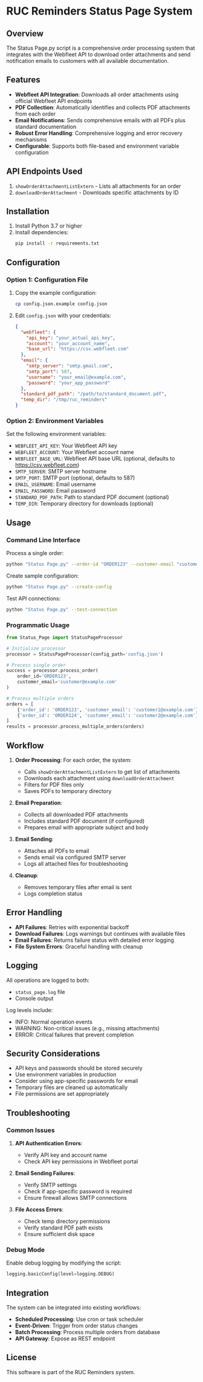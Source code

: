 # RUC Reminders Status Page System

## Overview

The Status Page.py script is a comprehensive order processing system that integrates with the Webfleet API to download order attachments and send notification emails to customers with all available documentation.

## Features

- **Webfleet API Integration**: Downloads all order attachments using official Webfleet API endpoints
- **PDF Collection**: Automatically identifies and collects PDF attachments from each order
- **Email Notifications**: Sends comprehensive emails with all PDFs plus standard documentation
- **Robust Error Handling**: Comprehensive logging and error recovery mechanisms
- **Configurable**: Supports both file-based and environment variable configuration

## API Endpoints Used

1. `showOrderAttachmentListExtern` - Lists all attachments for an order
2. `downloadOrderAttachment` - Downloads specific attachments by ID

## Installation

1. Install Python 3.7 or higher
2. Install dependencies:
   ```bash
   pip install -r requirements.txt
   ```

## Configuration

### Option 1: Configuration File

1. Copy the example configuration:
   ```bash
   cp config.json.example config.json
   ```

2. Edit `config.json` with your credentials:
   ```json
   {
     "webfleet": {
       "api_key": "your_actual_api_key",
       "account": "your_account_name",
       "base_url": "https://csv.webfleet.com"
     },
     "email": {
       "smtp_server": "smtp.gmail.com",
       "smtp_port": 587,
       "username": "your_email@example.com", 
       "password": "your_app_password"
     },
     "standard_pdf_path": "/path/to/standard_document.pdf",
     "temp_dir": "/tmp/ruc_reminders"
   }
   ```

### Option 2: Environment Variables

Set the following environment variables:
- `WEBFLEET_API_KEY`: Your Webfleet API key
- `WEBFLEET_ACCOUNT`: Your Webfleet account name
- `WEBFLEET_BASE_URL`: Webfleet API base URL (optional, defaults to https://csv.webfleet.com)
- `SMTP_SERVER`: SMTP server hostname
- `SMTP_PORT`: SMTP port (optional, defaults to 587)
- `EMAIL_USERNAME`: Email username
- `EMAIL_PASSWORD`: Email password
- `STANDARD_PDF_PATH`: Path to standard PDF document (optional)
- `TEMP_DIR`: Temporary directory for downloads (optional)

## Usage

### Command Line Interface

Process a single order:
```bash
python "Status Page.py" --order-id "ORDER123" --customer-email "customer@example.com"
```

Create sample configuration:
```bash
python "Status Page.py" --create-config
```

Test API connections:
```bash
python "Status Page.py" --test-connection
```

### Programmatic Usage

```python
from Status_Page import StatusPageProcessor

# Initialize processor
processor = StatusPageProcessor(config_path='config.json')

# Process single order
success = processor.process_order(
    order_id='ORDER123',
    customer_email='customer@example.com'
)

# Process multiple orders
orders = [
    {'order_id': 'ORDER123', 'customer_email': 'customer1@example.com'},
    {'order_id': 'ORDER124', 'customer_email': 'customer2@example.com'}
]
results = processor.process_multiple_orders(orders)
```

## Workflow

1. **Order Processing**: For each order, the system:
   - Calls `showOrderAttachmentListExtern` to get list of attachments
   - Downloads each attachment using `downloadOrderAttachment`
   - Filters for PDF files only
   - Saves PDFs to temporary directory

2. **Email Preparation**: 
   - Collects all downloaded PDF attachments
   - Includes standard PDF document (if configured)
   - Prepares email with appropriate subject and body

3. **Email Sending**:
   - Attaches all PDFs to email
   - Sends email via configured SMTP server
   - Logs all attached files for troubleshooting

4. **Cleanup**:
   - Removes temporary files after email is sent
   - Logs completion status

## Error Handling

- **API Failures**: Retries with exponential backoff
- **Download Failures**: Logs warnings but continues with available files
- **Email Failures**: Returns failure status with detailed error logging
- **File System Errors**: Graceful handling with cleanup

## Logging

All operations are logged to both:
- `status_page.log` file
- Console output

Log levels include:
- INFO: Normal operation events
- WARNING: Non-critical issues (e.g., missing attachments)
- ERROR: Critical failures that prevent completion

## Security Considerations

- API keys and passwords should be stored securely
- Use environment variables in production
- Consider using app-specific passwords for email
- Temporary files are cleaned up automatically
- File permissions are set appropriately

## Troubleshooting

### Common Issues

1. **API Authentication Errors**:
   - Verify API key and account name
   - Check API key permissions in Webfleet portal

2. **Email Sending Failures**:
   - Verify SMTP settings
   - Check if app-specific password is required
   - Ensure firewall allows SMTP connections

3. **File Access Errors**:
   - Check temp directory permissions
   - Verify standard PDF path exists
   - Ensure sufficient disk space

### Debug Mode

Enable debug logging by modifying the script:
```python
logging.basicConfig(level=logging.DEBUG)
```

## Integration

The system can be integrated into existing workflows:

- **Scheduled Processing**: Use cron or task scheduler
- **Event-Driven**: Trigger from order status changes
- **Batch Processing**: Process multiple orders from database
- **API Gateway**: Expose as REST endpoint

## License

This software is part of the RUC Reminders system.